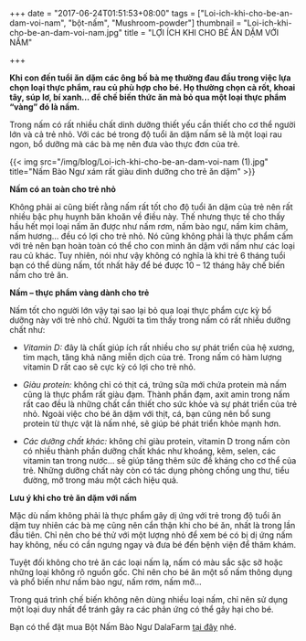 +++
date = "2017-06-24T01:51:53+08:00"
tags = ["Loi-ich-khi-cho-be-an-dam-voi-nam", "bột-nấm", "Mushroom-powder"]
thumbnail = "Loi-ich-khi-cho-be-an-dam-voi-nam.jpg"
title = "LỢI ÍCH KHI CHO BÉ ĂN DẶM VỚI NẤM"

+++
 
**Khi con đến tuổi ăn dặm các ông bố bà mẹ thường đau đầu trong việc lựa chọn loại thực phẩm, rau củ phù hợp cho bé. Họ thường chọn cà rốt, khoai tây, súp lơ, bí xanh… để chế biến thức ăn mà bỏ qua một loại thực phẩm “vàng” đó là nấm.**

Trong nấm có rất nhiều chất dinh dưỡng thiết yếu cần thiết cho cơ thể người lớn và cả trẻ nhỏ. Với các bé trong độ tuổi ăn dặm nấm sẽ là một loại rau ngon, bổ dưỡng mà các bà mẹ nên đưa vào thực đơn của trẻ.

{{< img src="/img/blog/Loi-ich-khi-cho-be-an-dam-voi-nam (1).jpg" title="Nấm Bào Ngư xám rất giàu dinh dưỡng cho trẻ ăn dặm" >}}

**Nấm có an toàn cho trẻ nhỏ**

Không phải ai cũng biết rằng nấm rất tốt cho độ tuổi ăn dặm của trẻ nên rất nhiều bậc phụ huynh băn khoăn về điều này. Thế nhưng thực tế cho thấy hầu hết mọi loại nấm ăn được như nấm rơm, nấm bào ngư, nấm kim châm, nấm hương… đều có lợi cho trẻ nhỏ. Nó cũng không phải là thực phẩm cấm với trẻ nên bạn hoàn toàn có thể cho con mình ăn dặm với nấm như các loại rau củ khác. Tuy nhiên, nói như vậy không có nghĩa là khi trẻ 6 tháng tuổi bạn có thể dùng nấm, tốt nhất hãy để bé được 10 – 12 tháng hãy chế biến nấm cho trẻ ăn.

**Nấm – thực phẩm vàng dành cho trẻ**

Nấm tốt cho người lớn vậy tại sao lại bỏ qua loại thực phẩm cực kỳ bổ dưỡng này với trẻ nhỏ chứ. Người ta tìm thấy trong nấm có rất nhiều dưỡng chất như:

+ _Vitamin D:_ đây là chất giúp ích rất nhiều cho sự phát triển của hệ xương, tim mạch, tăng khả năng miễn dịch của trẻ. Trong nấm có hàm lượng vitamin D rất cao sẽ cực kỳ có lợi cho trẻ nhỏ. 

+ _Giàu protein:_ không chỉ có thịt cá, trứng sữa mới chứa protein mà nấm cũng là thực phẩm rất giàu đạm. Thành phần đạm, axit amin trong nấm rất cao đều là những chất cần thiết cho sức khỏe và sự phát triển của trẻ nhỏ. Ngoài việc cho bé ăn dặm với thịt, cá, bạn cũng nên bổ sung protein từ thực vật là nấm nhé, sẽ giúp bé phát triển khỏe mạnh hơn.

+ _Các dưỡng chất khác:_ không chỉ giàu protein, vitamin D trong nấm còn có nhiều thành phần dưỡng chất khác như khoáng, kẽm, selen, các vitamin tan trong nước… sẽ giúp tăng thêm sức đề kháng cho cơ thể của trẻ. Những dưỡng chất này còn có tác dụng phòng chống ung thư, tiểu đường, mỡ trong máu một cách hiệu quả.

**Lưu ý khi cho trẻ ăn dặm với nấm**

Mặc dù nấm không phải là thực phẩm gây dị ứng với trẻ trong độ tuổi ăn dặm tuy nhiên các bà mẹ cũng nên cẩn thận khi cho bé ăn, nhất là trong lần đầu tiên. Chỉ nên cho bé thử với một lượng nhỏ để xem bé có bị dị ứng nấm hay không, nếu có cần ngưng ngay và đưa bé đến bệnh viện để thăm khám.

Tuyệt đối không cho trẻ ăn các loại nấm lạ, nấm có màu sắc sặc sỡ hoặc những loại không rõ nguồn gốc. Chỉ nên cho bé ăn một số nấm thông dụng và phổ biến như nấm bào ngư, nấm rơm, nấm mỡ…

Trong quá trình chế biến không nên dùng nhiều loại nấm, chỉ nên sử dụng một loại duy nhất để tránh gây ra các phản ứng có thể gây hại cho bé.

Bạn có thể đặt mua Bột Nấm Bào Ngư DalaFarm [tại đây](/san-pham/bot-nam-50g/) nhé.
